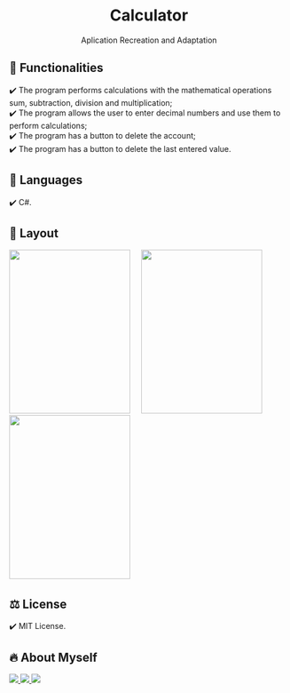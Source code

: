 <h1 align="center"> Calculator </h1>
<p align="center">Aplication Recreation and Adaptation

## 🎯 Functionalities
✔️ The program performs calculations with the mathematical operations sum, subtraction, division and multiplication; <br>
✔️ The program allows the user to enter decimal numbers and use them to perform calculations; <br>
✔️ The program has a button to delete the account; <br>
✔️ The program has a button to delete the last entered value.

## 🚀 Languages
✔️ C#.

## 🎨 Layout
<p align="left">
      <img src="Imagens/img 1.png" width="218" height="295"> &nbsp; &nbsp; 
      <img src="Imagens/img 2.png" width="218" height="295"> &nbsp; &nbsp;  
      <img src="Imagens/img 3.png" width="218" height="295"> &nbsp; &nbsp; 
      
## ⚖️ License
✔️ MIT License.

## 🔥 About Myself
  <div>
  <a href = "https://mail.google.com/mail/u/1/#inbox"><img src="https://img.shields.io/badge/-Gmail-%23EA4335?style=for-the-badge&logo=gmail&logoColor=white" target="_blank">
  </a>
  <a href="https://www.linkedin.com/in/maria-eduarda-macedo-braga-4663bb208/e" target="_blank"><img src="https://img.shields.io/badge/-LinkedIn-%230077B5?style=for-the-badge&logo=linkedin&logoColor=white" target="_blank">
  </a> 
  <a href="https://www.instagram.com/_maria_2k03/?hl=pt-br" target="_blank"><img src="https://img.shields.io/badge/-Instagram-%23E4405F?style=for-the-badge&logo=instagram&logoColor=white" target="_blank">
  </a>
</div>

